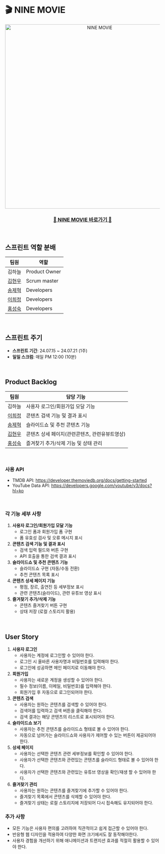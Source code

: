 # 🎬 NINE MOVIE

<div align=center>
<img src="https://github.com/user-attachments/assets/1e92ce1f-1f8e-40d5-ac0a-9d497701f345" alt="NINE MOVIE" width="600px"/>
        
### [🍿 NINE MOVIE 바로가기 🍿](https://ninemovie.netlify.app/)
</div>

<br />

## 스프린트 역할 분배

| 팀원                                     | 역할          |
| ---------------------------------------- | ------------- |
| 김하늘                                   | Product Owner |
| [김현우](https://github.com/khwww)       | Scrum master  |
| [송제혁](https://github.com/song2805)    | Developers    |
| [이희정](https://github.com/victoryalhj) | Developers    |
| [홍성숙](https://github.com/SSUK-H)      | Developers    |

<br />

## 스프린트 주기

- **스프린트 기간**: 24.07.15 ~ 24.07.21 (1주)
- **일일 스크럼**: 매일 PM 12:00 (10분)

<br />

## Product Backlog

| 팀원                                     | 담당 기능                                      |
| ---------------------------------------- | ---------------------------------------------- |
| 김하늘                                   | 사용자 로그인/회원가입 모달 기능               |
| [이희정](https://github.com/victoryalhj) | 콘텐츠 검색 기능 및 결과 표시                  |
| [송제혁](https://github.com/song2805)    | 슬라이드쇼 및 추천 콘텐츠 기능                 |
| [김현우](https://github.com/khwww)       | 콘텐츠 상세 페이지(관련콘텐츠, 관련유뷰트영상) |
| [홍성숙](https://github.com/SSUK-H)      | 즐겨찾기 추가/삭제 기능 및 상태 관리           |

<br />

### 사용 API

- TMDB API: https://developer.themoviedb.org/docs/getting-started
- YouTube Data API: https://developers.google.com/youtube/v3/docs?hl=ko

<br />

### 각 기능 세부 사항

1. **사용자 로그인/회원가입 모달 기능**
   - 로그인 폼과 회원가입 폼 구현
   - 폼 유효성 검사 및 오류 메시지 표시
2. **콘텐츠 검색 기능 및 결과 표시**
   - 검색 입력 필드와 버튼 구현
   - API 호출을 통한 검색 결과 표시
3. **슬라이드쇼 및 추천 콘텐츠 기능**
   - 슬라이드쇼 구현 (자동/수동 전환)
   - 추천 콘텐츠 목록 표시
4. **콘텐츠 상세 페이지 기능**
   - 평점, 장르, 출연진 등 세부정보 표시
   - 관련 콘텐츠(슬라이드), 관련 유튜브 영상 표시
5. **즐겨찾기 추가/삭제 기능**
   - 콘텐츠 즐겨찾기 버튼 구현
   - 상태 저장 (로컬 스토리지 활용)

<br />

## User Story

1. **사용자 로그인**
   - 사용자는 계정에 로그인할 수 있어야 한다.
   - 로그인 시 올바른 사용자명과 비밀번호를 입력해야 한다.
   - 로그인에 성공하면 메인 페이지로 이동해야 한다.
2. **회원가입**
   - 사용자는 새로운 계정을 생성할 수 있어야 한다.
   - 필수 정보(이름, 이메일, 비밀번호)를 입력해야 한다.
   - 회원가입 후 자동으로 로그인되어야 한다.
3. **콘텐츠 검색**
   - 사용자는 원하는 콘텐츠를 검색할 수 있어야 한다.
   - 검색어를 입력하고 검색 버튼을 클릭해야 한다.
   - 검색 결과는 해당 콘텐츠의 리스트로 표시되어야 한다.
4. **슬라이드쇼 보기**
   - 사용자는 추천 콘텐츠를 슬라이드쇼 형태로 볼 수 있어야 한다.
   - 자동으로 넘어가는 슬라이드쇼와 사용자가 제어할 수 있는 버튼이 제공되어야 한다.
5. **상세 페이지**
   - 사용자는 선택한 콘텐츠 관련 세부정보를 확인할 수 있어야 한다.
   - 사용자가 선택한 콘텐츠와 관련있는 콘텐츠를 슬라이드 형태로 볼 수 있어야 한다.
   - 사용자가 선택한 콘텐츠와 관련있는 유튜브 영상을 확인/재생 할 수 있어야 한다.
6. **즐겨찾기 관리**
   - 사용자는 원하는 콘텐츠를 즐겨찾기에 추가할 수 있어야 한다.
   - 즐겨찾기 목록에서 콘텐츠를 삭제할 수 있어야 한다.
   - 즐겨찾기 상태는 로컬 스토리지에 저장되어 다시 접속해도 유지되어야 한다.

### 추가 사항

- 모든 기능은 사용자 편의를 고려하여 직관적이고 쉽게 접근할 수 있어야 한다.
- 반응형 웹 디자인을 적용하여 다양한 화면 크기에서도 잘 동작해야한다.
- 사용자 경험을 개선하기 위해 애니메이션과 트랜지션 효과를 적절히 활용할 수 있어야 한다.
